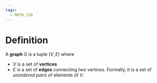 ```yaml
---
tags:
  - MATH_158
---
```

# Definition
A **graph** $G$ is a tuple $(V, E)$ where 
- $V$ is a set of **vertices**
- $E$ is a set of **edges** connecting two vertices. Formally, it is a set of *unordered pairs* of elements of $V$.


